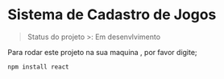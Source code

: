 <h1> Sistema de Cadastro de Jogos</h1>

> Status do projeto >: Em desenvlvimento

Para rodar este projeto na sua maquina , por favor digite;
```
npm install react 
```



